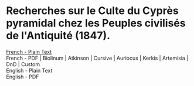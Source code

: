 # Recherches sur le Culte du Cyprès pyramidal chez les Peuples civilisés de l'Antiquité (1847).

[French - Plain Text](full-text-french.md)  
French - PDF | Biolinum | Atkinson | Cursive | Auriocus | Kerkis | Artemisia | DnD | Custom  
English - Plain Text  
English - PDF  
